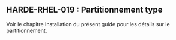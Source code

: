 ## HARDE-RHEL-019 : Partitionnement type

Voir le chapitre Installation du présent guide pour les détails sur le partitionnement.

